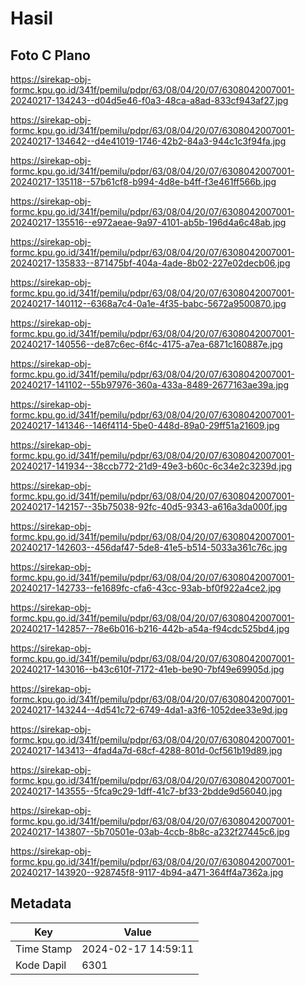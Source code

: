 # Hasil

## Foto C Plano

https://sirekap-obj-formc.kpu.go.id/341f/pemilu/pdpr/63/08/04/20/07/6308042007001-20240217-134243--d04d5e46-f0a3-48ca-a8ad-833cf943af27.jpg

https://sirekap-obj-formc.kpu.go.id/341f/pemilu/pdpr/63/08/04/20/07/6308042007001-20240217-134642--d4e41019-1746-42b2-84a3-944c1c3f94fa.jpg

https://sirekap-obj-formc.kpu.go.id/341f/pemilu/pdpr/63/08/04/20/07/6308042007001-20240217-135118--57b61cf8-b994-4d8e-b4ff-f3e461ff566b.jpg

https://sirekap-obj-formc.kpu.go.id/341f/pemilu/pdpr/63/08/04/20/07/6308042007001-20240217-135516--e972aeae-9a97-4101-ab5b-196d4a6c48ab.jpg

https://sirekap-obj-formc.kpu.go.id/341f/pemilu/pdpr/63/08/04/20/07/6308042007001-20240217-135833--871475bf-404a-4ade-8b02-227e02decb06.jpg

https://sirekap-obj-formc.kpu.go.id/341f/pemilu/pdpr/63/08/04/20/07/6308042007001-20240217-140112--6368a7c4-0a1e-4f35-babc-5672a9500870.jpg

https://sirekap-obj-formc.kpu.go.id/341f/pemilu/pdpr/63/08/04/20/07/6308042007001-20240217-140556--de87c6ec-6f4c-4175-a7ea-6871c160887e.jpg

https://sirekap-obj-formc.kpu.go.id/341f/pemilu/pdpr/63/08/04/20/07/6308042007001-20240217-141102--55b97976-360a-433a-8489-2677163ae39a.jpg

https://sirekap-obj-formc.kpu.go.id/341f/pemilu/pdpr/63/08/04/20/07/6308042007001-20240217-141346--146f4114-5be0-448d-89a0-29ff51a21609.jpg

https://sirekap-obj-formc.kpu.go.id/341f/pemilu/pdpr/63/08/04/20/07/6308042007001-20240217-141934--38ccb772-21d9-49e3-b60c-6c34e2c3239d.jpg

https://sirekap-obj-formc.kpu.go.id/341f/pemilu/pdpr/63/08/04/20/07/6308042007001-20240217-142157--35b75038-92fc-40d5-9343-a616a3da000f.jpg

https://sirekap-obj-formc.kpu.go.id/341f/pemilu/pdpr/63/08/04/20/07/6308042007001-20240217-142603--456daf47-5de8-41e5-b514-5033a361c76c.jpg

https://sirekap-obj-formc.kpu.go.id/341f/pemilu/pdpr/63/08/04/20/07/6308042007001-20240217-142733--fe1689fc-cfa6-43cc-93ab-bf0f922a4ce2.jpg

https://sirekap-obj-formc.kpu.go.id/341f/pemilu/pdpr/63/08/04/20/07/6308042007001-20240217-142857--78e6b016-b216-442b-a54a-f94cdc525bd4.jpg

https://sirekap-obj-formc.kpu.go.id/341f/pemilu/pdpr/63/08/04/20/07/6308042007001-20240217-143016--b43c610f-7172-41eb-be90-7bf49e69905d.jpg

https://sirekap-obj-formc.kpu.go.id/341f/pemilu/pdpr/63/08/04/20/07/6308042007001-20240217-143244--4d541c72-6749-4da1-a3f6-1052dee33e9d.jpg

https://sirekap-obj-formc.kpu.go.id/341f/pemilu/pdpr/63/08/04/20/07/6308042007001-20240217-143413--4fad4a7d-68cf-4288-801d-0cf561b19d89.jpg

https://sirekap-obj-formc.kpu.go.id/341f/pemilu/pdpr/63/08/04/20/07/6308042007001-20240217-143555--5fca9c29-1dff-41c7-bf33-2bdde9d56040.jpg

https://sirekap-obj-formc.kpu.go.id/341f/pemilu/pdpr/63/08/04/20/07/6308042007001-20240217-143807--5b70501e-03ab-4ccb-8b8c-a232f27445c6.jpg

https://sirekap-obj-formc.kpu.go.id/341f/pemilu/pdpr/63/08/04/20/07/6308042007001-20240217-143920--928745f8-9117-4b94-a471-364ff4a7362a.jpg


## Metadata

| Key        | Value               |
| ---------- | ------------------- |
| Time Stamp | 2024-02-17 14:59:11 |
| Kode Dapil | 6301                |




